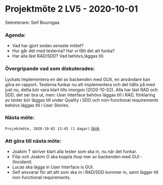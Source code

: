 # Projektmöte 2 LV5 - 2020-10-01
Sekreterare: Seif Bourogaa

### Agenda:
- Vad har gjort sedan senaste mötet?
- Hur går det med testerna? Har vi fått det att funka?
- Har alla läst RAD/SDD? Vad behövs,läggas till. 

### Övergripande vad som diskuterades:

Lyckats implementera en del av backenden med GUIt, en användare kan göra en rapport. Testerna
funkar nu att implementera och det hålls på med just nu, detta bör vara klart tills imorgon (2020-10-02). 
Alla har läst RAD och SDD, det ser bra ut, men: User Interface behövs läggas till i RAD, förklaring av tester
bör läggas till under Quality i SDD och non-functional requirements behövs läggas till i User Stories. 


### Nästa möte:
```Projektmöte, 2020-10-02 13:45 (1 dagar)``` [länk](https://github.com/DKWA0000/OOPP-HT20/blob/master/Dokumentation/Notes%20From%20Project%20Meetings/2020-10-05%20-%20Projektmöte%201%20LV6.md)

### Att göra till nästa möte:
- Joakim T skriver klart alla tester som ska in, nu när det funkar.
- Filip och Joakim O ska koppla ihop mer av backenden med GUI - (Incident)
- Lucas ska lägga in User Interface is GUI. 
- Seif ansvarar för att allt som ska in i RAD/SDD kommer in, samt lägger till non-functional requirements.
